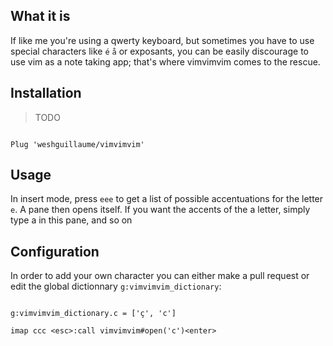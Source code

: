 
## What it is

If like me you're using a qwerty keyboard, but sometimes you have to use special characters like `é` `å` or exposants, you can be easily discourage to use vim as a note taking app; that's where vimvimvim comes to the rescue.

## Installation

> TODO

```

Plug 'weshguillaume/vimvimvim'

```

## Usage

In insert mode, press `eee` to get a list of possible accentuations for the letter `e`. A pane then opens itself. If you want the accents of the a letter, simply type a in this pane, and so on

## Configuration

In order to add your own character you can either make a pull request or edit the global dictionnary `g:vimvimvim_dictionary`:

``` vimscript

g:vimvimvim_dictionary.c = ['ç', 'c']

imap ccc <esc>:call vimvimvim#open('c')<enter>

```

